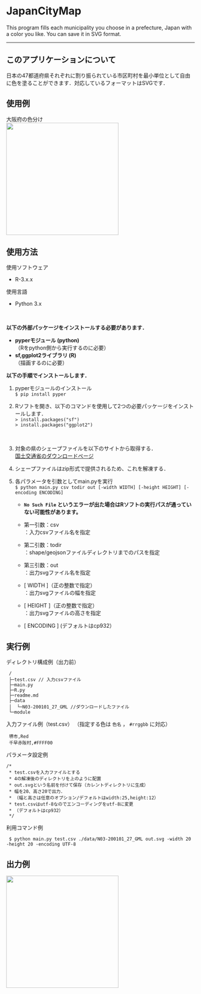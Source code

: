 # JapanCityMap
This program fills each municipality you choose in a prefecture, Japan with a color you like. You can save it in SVG format.

---
## このアプリケーションについて
日本の47都道府県それぞれに割り振られている市区町村を最小単位として自由に色を塗ることができます．対応しているフォーマットはSVGです．

## 使用例
大阪府の色分け </br>
<img src="https://user-images.githubusercontent.com/69898489/93661288-97129200-fa91-11ea-915d-84f48bb9859e.png" width="300">

## 使用方法
使用ソフトウェア
- R-3.x.x 

使用言語
- Python 3.x
</br>

**以下の外部パッケージをインストールする必要があります．**</br>
- **pyperモジュール (python)**</br>
    （Rをpython側から実行するのに必要）</br>
- **sf,ggplot2ライブラリ (R)**</br>
    （描画するのに必要）</br>

**以下の手順でインストールします．** </br>
1. pyperモジュールのインストール</br>
`$ pip install pyper` </br>

2. Rソフトを開き、以下のコマンドを使用して2つの必要パッケージをインストールします．</br>
`> install.packages("sf")` </br>
`> install.packages("ggplot2")`</br>
</br>

3. 対象の県のシェープファイルを以下のサイトから取得する．</br>
[国土交通省のダウンロードページ](https://nlftp.mlit.go.jp/ksj/gml/datalist/KsjTmplt-N03-v2_4.html)

4. シェープファイルはzip形式で提供されるため、これを解凍する．

5. 各パラメータを引数としてmain.pyを実行</br>
 `$ python main.py csv todir out [-width WIDTH] [-height HEIGHT] [-encoding ENCODING] ` </br>

   - **`No Such File` というエラーが出た場合はRソフトの実行パスが通っていない可能性があります。**</br>
  
   - 第一引数：csv</br>
   ：入力csvファイル名を指定
   - 第二引数：todir</br>
   ：shape/geojsonファイルディレクトリまでのパスを指定
   - 第三引数：out</br>
   ：出力svgファイル名を指定
   - [ WIDTH ]（正の整数で指定）</br>
   ：出力svgファイルの幅を指定
   - [ HEIGHT ]（正の整数で指定）</br>
   ：出力svgファイルの高さを指定
   - [ ENCODING ] (デフォルトはcp932）</br>
  
  


## 実行例

 ディレクトリ構成例（出力前）
```
 /
 ├─test.csv // 入力csvファイル
 ├─main.py
 ├─R.py
 ├─readme.md
 ├─data
 │  └─N03-200101_27_GML //ダウンロードしたファイル
 └─module
```

 入力ファイル例（test.csv）
 （指定する色は `色名` ， `#rrggbb` に対応）
```
 堺市,Red
 千早赤阪村,#FFFF00
```

パラメータ設定例
```
/* 
 * test.csvを入力ファイルとする
 * 4の解凍後のディレクトリを上のように配置
 * out.svgという名前を付けて保存（カレントディレクトリに生成）
 * 幅を20、高さ20で出力．
 * （幅と高さは任意のオプション/デフォルトはwidth:25,height:12）
 * test.csvはutf-8なのでエンコーディングをutf-8に変更
 * （デフォルトはcp932）
 */
```
 利用コマンド例
```
 $ python main.py test.csv ./data/N03-200101_27_GML out.svg -width 20 -height 20 -encoding UTF-8
```
## 出力例

<img src="https://user-images.githubusercontent.com/69898489/93661156-8dd4f580-fa90-11ea-9531-931785328167.png" width="300">




